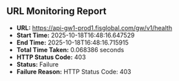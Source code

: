 ## URL Monitoring Report

- **URL:** https://api-gw1-prod1.fisglobal.com/gw/v1/health
- **Start Time:** 2025-10-18T16:48:16.647529
- **End Time:** 2025-10-18T16:48:16.715915
- **Total Time Taken:** 0.068386 seconds
- **HTTP Status Code:** 403
- **Status:** Failure
- **Failure Reason:** HTTP Status Code: 403
